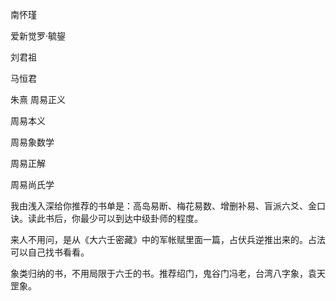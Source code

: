 南怀瑾

爱新觉罗·毓鋆

刘君祖

马恒君

朱熹 周易正义

周易本义

周易象数学

周易正解

周易尚氏学

我由浅入深给你推荐的书单是：高岛易断、梅花易数、增删补易、盲派六爻、金口诀。读此书后，你最少可以到达中级卦师的程度。

来人不用问，是从《大六壬密藏》中的军帐赋里面一篇，占伏兵逆推出来的。占法可以自己找书看看。

象类归纳的书，不用局限于六壬的书。推荐绍门，鬼谷门冯老，台湾八字象，袁天罡象。
